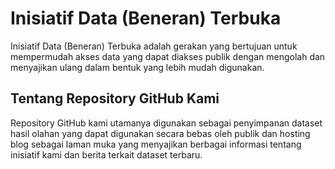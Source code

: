# Inisiatif Data (Beneran) Terbuka

Inisiatif Data (Beneran) Terbuka adalah gerakan yang bertujuan untuk mempermudah akses data yang dapat diakses publik dengan mengolah dan menyajikan ulang dalam bentuk yang lebih mudah digunakan.

## Tentang Repository GitHub Kami
Repository GitHub kami utamanya digunakan sebagai penyimpanan dataset hasil olahan yang dapat digunakan secara bebas oleh publik dan hosting blog sebagai laman muka yang menyajikan berbagai informasi tentang inisiatif kami dan berita terkait dataset terbaru.
